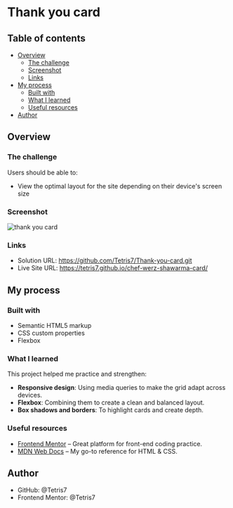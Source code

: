 # Thank you card 

## Table of contents

- [Overview](#overview)
  - [The challenge](#the-challenge)
  - [Screenshot](#screenshot)
  - [Links](#links)
- [My process](#my-process)
  - [Built with](#built-with)
  - [What I learned](#what-i-learned)
  - [Useful resources](#useful-resources)
- [Author](#author)




## Overview

### The challenge

Users should be able to:

- View the optimal layout for the site depending on their device's screen size

### Screenshot
![thank you card](https://github.com/user-attachments/assets/1b50ddd3-0d5a-4f4c-9e37-6a6bce4e2f5a)



### Links

- Solution URL: https://github.com/Tetris7/Thank-you-card.git
- Live Site URL: https://tetris7.github.io/chef-werz-shawarma-card/

## My process

### Built with

- Semantic HTML5 markup
- CSS custom properties
- Flexbox


### What I learned


This project helped me practice and strengthen:

- **Responsive design**: Using media queries to make the grid adapt across devices.  
- **Flexbox**: Combining them to create a clean and balanced layout.  
- **Box shadows and borders**: To highlight cards and create depth. 


### Useful resources

- [Frontend Mentor](https://www.frontendmentor.io) – Great platform for front-end coding practice.  
- [MDN Web Docs](https://developer.mozilla.org/) – My go-to reference for HTML & CSS.  

## Author

- GitHub: @Tetris7
- Frontend Mentor: @Tetris7
